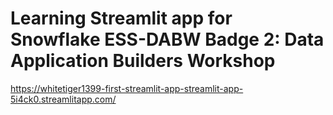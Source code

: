 # Learning Streamlit app for Snowflake ESS-DABW Badge 2: Data Application Builders Workshop
https://whitetiger1399-first-streamlit-app-streamlit-app-5i4ck0.streamlitapp.com/
